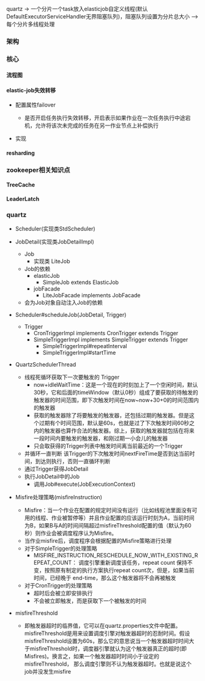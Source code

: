 

####
quartz -> 一个分片一个task放入elasticjob自定义线程(默认DefaultExecutorServiceHandler无界阻塞队列)，阻塞队列设置为分片总大小 —> 每个分片多线程处理 


### 架构

### 核心

#### 流程图

#### elastic-job失效转移
- 配置属性failover
    - 是否开启任务执行失效转移，开启表示如果作业在一次任务执行中途宕机，允许将该次未完成的任务在另一作业节点上补偿执行
    
- 实现

#### resharding


### zookeeper相关知识点

#### TreeCache

#### LeaderLatch







### quartz
- Scheduler(实现类StdScheduler)
- JobDetail(实现类JobDetailImpl)
    - Job
        - 实现类 LiteJob
    - Job的依赖
        - elasticJob
            - SimpleJob extends ElasticJob
        - jobFacade
            - LiteJobFacade implements JobFacade 
    - 会为Job对象自动注入Job的依赖
- Scheduler#scheduleJob(JobDetail, Trigger) 
    - Trigger
        - CronTriggerImpl implements CronTrigger extends Trigger
        - SimpleTriggerImpl implements SimpleTrigger extends Trigger
            - SimpleTriggerImpl#repeatInterval
            - SimpleTriggerImpl#startTime

- QuartzSchedulerThread
    - 线程死循环获取下一次要触发的 Trigger
        - now+idleWaitTime：这是一个现在的时刻加上了一个空闲时间，默认30秒，它和后面的timeWindow（默认0秒）组成了要获取的待触发的触发器的时间范围，即下次触发时间在now~now+30+0的时间范围内的触发器
        - 获取的触发器除了将要触发的触发器，还包括过期的触发器。但是这个过期有个时间范围，默认是60s，也就是过了下次触发时间60秒之内的触发器也算作合法的触发器。综上，获取的触发器就包括在将来一段时间内要触发的触发器，和刚过期一小会儿的触发器
        - 只会取获得的Trigger列表中触发时间离当前最近的一个Trigger 
    - 并循环一直判断 该Trigger的下次触发时间nextFireTime是否到达当前时间，到达则执行，否则一直循环判断
    - 通过Trigger获得JobDetail
    - 执行JobDetail中的Job
        - 调用Job#execute(JobExecutionContext)
        
- Misfire处理策略(misfireInstruction)        
    - Misfire：当一个作业在配置的规定时间没有运行（比如线程池里面没有可用的线程、作业被暂停等）并且作业配置的应该运行时刻为A，当前时间为B，如果B与A的时间间隔超过misfireThreshold配置的值（默认为60秒）则作业会被调度程序认为Misfire。
    - 当作业misfire后，调度程序会根据配置的Misfire策略进行处理
    - 对于SimpleTrigger的处理策略
        - MISFIRE_INSTRUCTION_RESCHEDULE_NOW_WITH_EXISTING_REPEAT_COUNT： 调度引擎重新调度该任务，repeat count 保持不变，按照原有制定的执行方案执行repeat count次，但是，如果当前时间，已经晚于 end-time，那么这个触发器将不会再被触发
    - 对于CronTrigger的处理策略
        - 超时后会被立即安排执行
        - 不会被立即触发，而是获取下一个被触发的时间
- misfireThreshold 
    - 即触发器超时的临界值，它可以在quartz.properties文件中配置。misfireThreshold是用来设置调度引擎对触发器超时的忍耐时间。假设misfireThreshold设置为60s，那么它的意思说当一个触发器超时时间大于misfireThreshold时，调度器引擎就认为这个触发器真正的超时(即Misfires)。换言之，如果一个触发器超时时间小于设定的misfireThreshold， 那么调度引擎则不认为触发器超时。也就是说这个job并没发生misfire       